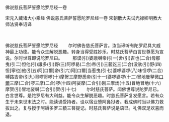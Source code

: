 佛说慈氏菩萨誓愿陀罗尼经一卷


宋元入藏诸大小乘经
佛说慈氏菩萨誓愿陀罗尼经一卷
宋朝散大夫试光禄卿明教大师法贤奉诏译


　　

佛说慈氏菩萨誓愿陀罗尼经
　　尔时佛告慈氏菩萨言。汝当谛听有陀罗尼具大威神最上功德。能令众生解脱恶趣。转身当得受胜妙乐。时慈氏菩萨白言世尊愿为宣说。尔时世尊即说陀罗尼曰。
　　那谟(引)婆誐嚩帝(引一)舍(引)吉也(二合)母那曳(引二)怛他(引)誐多(引)野(三)阿啰曷(二合)帝(引)三藐讫三(二合)没驮(引)野(四)怛[寧也]他(引五)阿[口爾]帝(引六)阿[口爾]当惹曳(引七)婆啰婆啰(八)味怛啰(二合)嚩路吉帝(引九)哥啰哥啰(十)摩贺三摩野悉帝(引十一)婆啰婆啰(十二)冒地曼拏微[口爾](引十三)三摩(二合)啰三摩(二合)啰(十四)阿娑摩(二合引)刚三摩炀(十五)冒地冒地(十六)摩贺(引)冒地娑嚩(二合引)贺(引十七)
　　尔时慈氏菩萨。闻佛世尊说陀罗尼已。白言世尊。是陀罗尼有大利益。能令众生解脱恶趣。时慈氏菩萨复发愿言。若有众生于未来世末法之时。能读诵受持者。设以宿业堕阿鼻狱者。我成佛时当以佛力救拔出之。复与授于阿耨多罗三藐三菩提记。时慈氏菩萨说是语已。礼佛双足欢喜而退。


